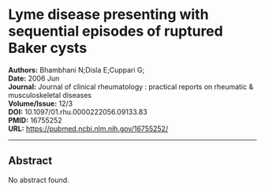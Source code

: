 # Lyme disease presenting with sequential episodes of ruptured Baker cysts

**Authors:** Bhambhani N;Disla E;Cuppari G;  
**Date:** 2006 Jun  
**Journal:** Journal of clinical rheumatology : practical reports on rheumatic & musculoskeletal diseases  
**Volume/Issue:** 12/3  
**DOI:** 10.1097/01.rhu.0000222056.09133.83  
**PMID:** 16755252  
**URL:** https://pubmed.ncbi.nlm.nih.gov/16755252/

---

## Abstract

No abstract found.
